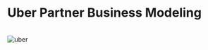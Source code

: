 # Uber Partner Business Modeling
\
![uber](https://github.com/manujsinghwal/uber-partner-business-modeling/assets/40256851/c3a37a53-5866-4837-baef-81999bcd1664)
